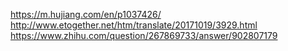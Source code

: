 https://m.hujiang.com/en/p1037426/
http://www.etogether.net/htm/translate/20171019/3929.html
https://www.zhihu.com/question/267869733/answer/902807179